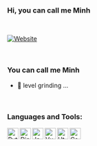 ### Hi, you can call me **Minh**

<br/>

[![Website](https://img.shields.io/website?label=MINHDQ1998.GITHUB.IO/PORFOLIO/&style=for-the-badge&url=https%3A%2F%2Fcodestackr.com)](https://minhdq1998.github.io/portfolio/)

<br/>



### You can call me **Minh**

- 🧗 level grinding ...

<br/>

### Languages and Tools:

<img align="left" alt="Python" width="26px" src="https://minhdq1998.github.io/portfolio/img/python.584dac60.svg" />
<img align="left" alt="Django" width="26px" src="https://minhdq1998.github.io/portfolio/img/djangopixel.70ccc173.svg" />
<img align="left" alt="Javascript" width="26px" src="https://minhdq1998.github.io/portfolio/img/javascriptpixel.12a49a33.svg" />
<img align="left" alt="Vue" width="26px" src="https://minhdq1998.github.io/portfolio/img/vuepixel.7bf6f45b.svg" />
<img align="left" alt="Html" width="26px" src="https://minhdq1998.github.io/portfolio/img/html18.555f23ba.svg" />
<img align="left" alt="Css" width="26px" src="https://minhdq1998.github.io/portfolio/img/css18.0582a3e4.svg" />